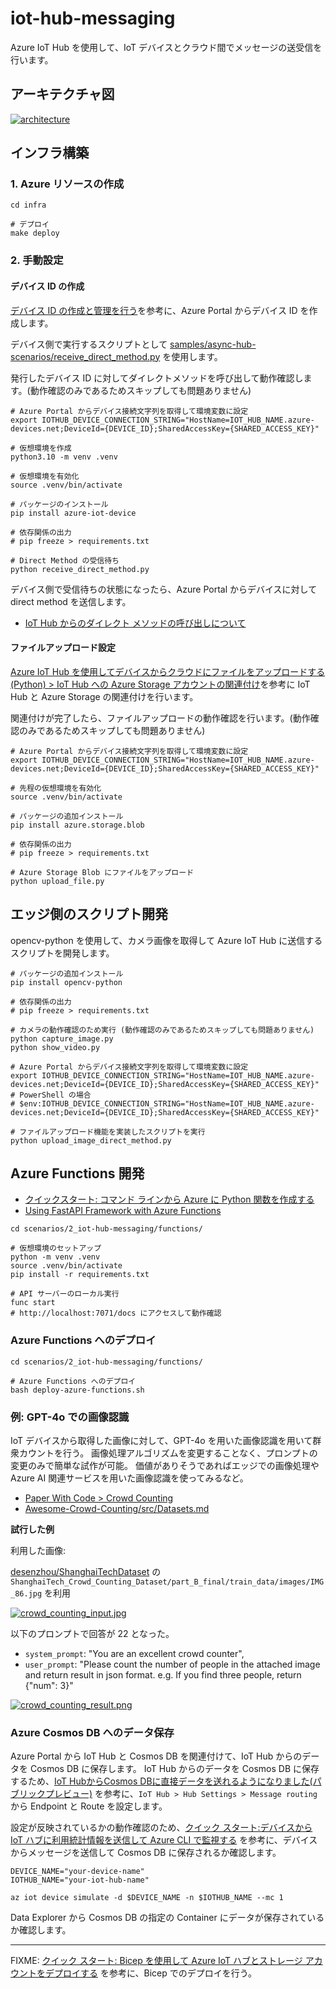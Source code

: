 # iot-hub-messaging

Azure IoT Hub を使用して、IoT デバイスとクラウド間でメッセージの送受信を行います。

## アーキテクチャ図

[![architecture](./docs/images/architecture.png)](./docs/images/architecture.png)

## インフラ構築

### 1. Azure リソースの作成

```shell
cd infra

# デプロイ
make deploy
```

### 2. 手動設定

#### デバイス ID の作成

[デバイス ID の作成と管理を行う](https://learn.microsoft.com/ja-jp/azure/iot-hub/create-connect-device?tabs=portal)を参考に、Azure Portal からデバイス ID を作成します。

デバイス側で実行するスクリプトとして [samples/async-hub-scenarios/receive_direct_method.py](https://github.com/Azure/azure-iot-sdk-python/blob/main/samples/async-hub-scenarios/receive_direct_method.py) を使用します。

発行したデバイス ID に対してダイレクトメソッドを呼び出して動作確認します。(動作確認のみであるためスキップしても問題ありません)

```shell
# Azure Portal からデバイス接続文字列を取得して環境変数に設定
export IOTHUB_DEVICE_CONNECTION_STRING="HostName=IOT_HUB_NAME.azure-devices.net;DeviceId={DEVICE_ID};SharedAccessKey={SHARED_ACCESS_KEY}"

# 仮想環境を作成
python3.10 -m venv .venv

# 仮想環境を有効化
source .venv/bin/activate

# パッケージのインストール
pip install azure-iot-device

# 依存関係の出力
# pip freeze > requirements.txt

# Direct Method の受信待ち
python receive_direct_method.py
```

デバイス側で受信待ちの状態になったら、Azure Portal からデバイスに対して direct method を送信します。

- [IoT Hub からのダイレクト メソッドの呼び出しについて](https://learn.microsoft.com/ja-jp/azure/iot-hub/iot-hub-devguide-direct-methods)

#### ファイルアップロード設定

[Azure IoT Hub を使用してデバイスからクラウドにファイルをアップロードする (Python) > IoT Hub への Azure Storage アカウントの関連付け](https://learn.microsoft.com/ja-jp/azure/iot-hub/file-upload-python#associate-an-azure-storage-account-to-iot-hub)を参考に IoT Hub と Azure Storage の関連付けを行います。

関連付けが完了したら、ファイルアップロードの動作確認を行います。(動作確認のみであるためスキップしても問題ありません)

```shell
# Azure Portal からデバイス接続文字列を取得して環境変数に設定
export IOTHUB_DEVICE_CONNECTION_STRING="HostName=IOT_HUB_NAME.azure-devices.net;DeviceId={DEVICE_ID};SharedAccessKey={SHARED_ACCESS_KEY}"

# 先程の仮想環境を有効化
source .venv/bin/activate

# パッケージの追加インストール
pip install azure.storage.blob

# 依存関係の出力
# pip freeze > requirements.txt

# Azure Storage Blob にファイルをアップロード
python upload_file.py
```

## エッジ側のスクリプト開発

opencv-python を使用して、カメラ画像を取得して Azure IoT Hub に送信するスクリプトを開発します。

```shell
# パッケージの追加インストール
pip install opencv-python

# 依存関係の出力
# pip freeze > requirements.txt

# カメラの動作確認のため実行 (動作確認のみであるためスキップしても問題ありません)
python capture_image.py
python show_video.py

# Azure Portal からデバイス接続文字列を取得して環境変数に設定
export IOTHUB_DEVICE_CONNECTION_STRING="HostName=IOT_HUB_NAME.azure-devices.net;DeviceId={DEVICE_ID};SharedAccessKey={SHARED_ACCESS_KEY}"
# PowerShell の場合
# $env:IOTHUB_DEVICE_CONNECTION_STRING="HostName=IOT_HUB_NAME.azure-devices.net;DeviceId={DEVICE_ID};SharedAccessKey={SHARED_ACCESS_KEY}"

# ファイルアップロード機能を実装したスクリプトを実行
python upload_image_direct_method.py
```

## Azure Functions 開発

- [クイックスタート: コマンド ラインから Azure に Python 関数を作成する](https://learn.microsoft.com/ja-jp/azure/azure-functions/create-first-function-cli-python?tabs=linux%2Cbash%2Cazure-cli%2Cbrowser)
- [Using FastAPI Framework with Azure Functions](https://learn.microsoft.com/en-us/samples/azure-samples/fastapi-on-azure-functions/fastapi-on-azure-functions/)

```shell
cd scenarios/2_iot-hub-messaging/functions/

# 仮想環境のセットアップ
python -m venv .venv
source .venv/bin/activate
pip install -r requirements.txt

# API サーバーのローカル実行
func start
# http://localhost:7071/docs にアクセスして動作確認
```

### Azure Functions へのデプロイ

```shell
cd scenarios/2_iot-hub-messaging/functions/

# Azure Functions へのデプロイ
bash deploy-azure-functions.sh
```

### 例: GPT-4o での画像認識

IoT デバイスから取得した画像に対して、GPT-4o を用いた画像認識を用いて群衆カウントを行う。
画像処理アルゴリズムを変更することなく、プロンプトの変更のみで簡単な試作が可能。
価値がありそうであればエッジでの画像処理や Azure AI 関連サービスを用いた画像認識を使ってみるなど。

- [Paper With Code > Crowd Counting](https://paperswithcode.com/task/crowd-counting)
- [Awesome-Crowd-Counting/src/Datasets.md](https://github.com/gjy3035/Awesome-Crowd-Counting/blob/master/src/Datasets.md)

**試行した例**

利用した画像:

[desenzhou/ShanghaiTechDataset](https://github.com/desenzhou/ShanghaiTechDataset) の `ShanghaiTech_Crowd_Counting_Dataset/part_B_final/train_data/images/IMG_86.jpg` を利用

[![crowd_counting_input.jpg](./docs/images/crowd_counting_input.jpg)](./docs/images/crowd_counting_input.jpg)

以下のプロンプトで回答が 22 となった。

- `system_prompt`: "You are an excellent crowd counter",
- `user_prompt`: "Please count the number of people in the attached image and return result in json format. e.g. If you find three people, return {"num": 3}"

[![crowd_counting_result.png](./docs/images/crowd_counting_result.png)](./docs/images/crowd_counting_result.png)

### Azure Cosmos DB へのデータ保存

Azure Portal から IoT Hub と Cosmos DB を関連付けて、IoT Hub からのデータを Cosmos DB に保存します。
IoT Hub からのデータを Cosmos DB に保存するため、[IoT HubからCosmos DBに直接データを送れるようになりました(パブリックプレビュー)](https://aadojo.alterbooth.com/entry/2022/12/08/154824) を参考に、`IoT Hub > Hub Settings > Message routing` から Endpoint と Route を設定します。

設定が反映されているかの動作確認のため、[クイック スタート:デバイスから IoT ハブに利用統計情報を送信して Azure CLI で監視する](https://learn.microsoft.com/ja-jp/azure/iot-hub/quickstart-send-telemetry-cli) を参考に、デバイスからメッセージを送信して Cosmos DB に保存されるか確認します。

```shell
DEVICE_NAME="your-device-name"
IOTHUB_NAME="your-iot-hub-name"

az iot device simulate -d $DEVICE_NAME -n $IOTHUB_NAME --mc 1
```

Data Explorer から Cosmos DB の指定の Container にデータが保存されているか確認します。

---

FIXME: [クイック スタート: Bicep を使用して Azure IoT ハブとストレージ アカウントをデプロイする](https://learn.microsoft.com/ja-jp/azure/iot-hub/quickstart-bicep-route-messages) を参考に、Bicep でのデプロイを行う。
